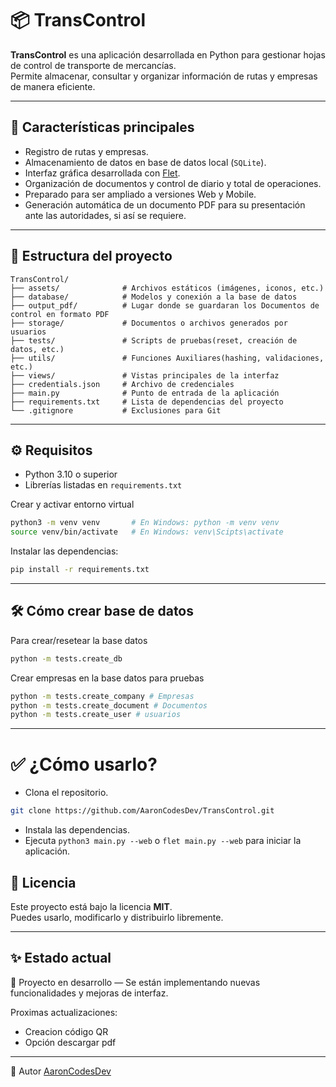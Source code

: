 # 📦 TransControl

**TransControl** es una aplicación desarrollada en Python para gestionar hojas de control de transporte de mercancías.  
Permite almacenar, consultar y organizar información de rutas y empresas de manera eficiente.

---

## 🚀 Características principales

- Registro de rutas y empresas.
- Almacenamiento de datos en base de datos local (`SQLite`).
- Interfaz gráfica desarrollada con [Flet](https://flet.dev/).
- Organización de documentos y control de diario y total de operaciones.
- Preparado para ser ampliado a versiones Web y Mobile.
- Generación automática de un documento PDF para su presentación ante las autoridades, si así se requiere.

---

## 📂 Estructura del proyecto



```
TransControl/
├── assets/              # Archivos estáticos (imágenes, iconos, etc.)
├── database/            # Modelos y conexión a la base de datos
├── output_pdf/          # Lugar donde se guardaran los Documentos de control en formato PDF
├── storage/             # Documentos o archivos generados por usuarios
├── tests/               # Scripts de pruebas(reset, creación de datos, etc.)
├── utils/               # Funciones Auxiliares(hashing, validaciones, etc.)
├── views/               # Vistas principales de la interfaz
├── credentials.json     # Archivo de credenciales
├── main.py              # Punto de entrada de la aplicación
├── requirements.txt     # Lista de dependencias del proyecto
└── .gitignore           # Exclusiones para Git
```

---

## ⚙️ Requisitos

- Python 3.10 o superior
- Librerías listadas en `requirements.txt`

Crear y activar entorno virtual

```bash
python3 -m venv venv       # En Windows: python -m venv venv
source venv/bin/activate   # En Windows: venv\Scipts\activate   
```

Instalar las dependencias:

```bash
pip install -r requirements.txt
```

---

## 🛠️ Cómo crear base de datos

Para crear/resetear la base datos
```bash
python -m tests.create_db
```

Crear empresas en la base datos para pruebas
```bash
python -m tests.create_company # Empresas
python -m tests.create_document # Documentos
python -m tests.create_user # usuarios
```

---

# ✅ ¿Cómo usarlo?
- Clona el repositorio.
```bash
git clone https://github.com/AaronCodesDev/TransControl.git
```
- Instala las dependencias.
- Ejecuta `python3 main.py --web` o `flet main.py --web` para iniciar la aplicación.

## 📄 Licencia

Este proyecto está bajo la licencia **MIT**.  
Puedes usarlo, modificarlo y distribuirlo libremente.

---

## ✨ Estado actual

🚧 Proyecto en desarrollo — Se están implementando nuevas funcionalidades y mejoras de interfaz.

Proximas actualizaciones:
- Creacion código QR
- Opción descargar pdf

---

📝 Autor [AaronCodesDev](https://github.com/AaronCodesDev)
